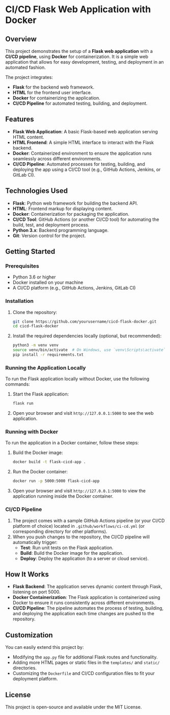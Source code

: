 # CI/CD Flask Web Application with Docker

## Overview

This project demonstrates the setup of a **Flask web application** with a **CI/CD pipeline**, using **Docker** for containerization. It is a simple web application that allows for easy development, testing, and deployment in an automated fashion.

The project integrates:
- **Flask** for the backend web framework.
- **HTML** for the frontend user interface.
- **Docker** for containerizing the application.
- **CI/CD Pipeline** for automated testing, building, and deployment.

## Features

- **Flask Web Application**: A basic Flask-based web application serving HTML content.
- **HTML Frontend**: A simple HTML interface to interact with the Flask backend.
- **Docker**: Containerized environment to ensure the application runs seamlessly across different environments.
- **CI/CD Pipeline**: Automated processes for testing, building, and deploying the app using a CI/CD tool (e.g., GitHub Actions, Jenkins, or GitLab CI).

## Technologies Used

- **Flask**: Python web framework for building the backend API.
- **HTML**: Frontend markup for displaying content.
- **Docker**: Containerization for packaging the application.
- **CI/CD Tool**: GitHub Actions (or another CI/CD tool) for automating the build, test, and deployment process.
- **Python 3.x**: Backend programming language.
- **Git**: Version control for the project.

## Getting Started

### Prerequisites

- Python 3.6 or higher
- Docker installed on your machine
- A CI/CD platform (e.g., GitHub Actions, Jenkins, GitLab CI)

### Installation

1. Clone the repository:

    ```bash
    git clone https://github.com/yourusername/cicd-flask-docker.git
    cd cicd-flask-docker
    ```

2. Install the required dependencies locally (optional, but recommended):

    ```bash
    python3 -m venv venv
    source venv/bin/activate  # On Windows, use `venv\Scripts\activate`
    pip install -r requirements.txt
    ```

### Running the Application Locally

To run the Flask application locally without Docker, use the following commands:

1. Start the Flask application:

    ```bash
    flask run
    ```

2. Open your browser and visit `http://127.0.0.1:5000` to see the web application.

### Running with Docker

To run the application in a Docker container, follow these steps:

1. Build the Docker image:

    ```bash
    docker build -t flask-cicd-app .
    ```

2. Run the Docker container:

    ```bash
    docker run -p 5000:5000 flask-cicd-app
    ```

3. Open your browser and visit `http://127.0.0.1:5000` to view the application running inside the Docker container.

### CI/CD Pipeline

1. The project comes with a sample GitHub Actions pipeline (or your CI/CD platform of choice) located in `.github/workflows/ci-cd.yml` (or corresponding directory for other platforms).
2. When you push changes to the repository, the CI/CD pipeline will automatically trigger:
    - **Test**: Run unit tests on the Flask application.
    - **Build**: Build the Docker image for the application.
    - **Deploy**: Deploy the application (to a server or cloud service).

## How It Works

- **Flask Backend**: The application serves dynamic content through Flask, listening on port 5000.
- **Docker Containerization**: The Flask application is containerized using Docker to ensure it runs consistently across different environments.
- **CI/CD Pipeline**: The pipeline automates the process of testing, building, and deploying the application each time changes are pushed to the repository.

## Customization

You can easily extend this project by:
- Modifying the `app.py` file for additional Flask routes and functionality.
- Adding more HTML pages or static files in the `templates/` and `static/` directories.
- Customizing the `Dockerfile` and CI/CD configuration files to fit your deployment platform.

## License

This project is open-source and available under the MIT License.
